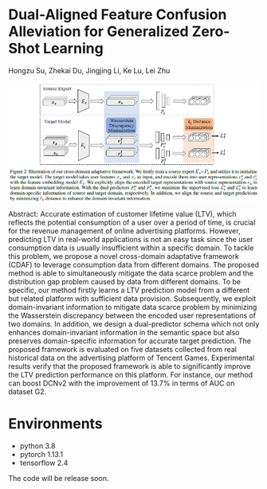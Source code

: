 # Dual-Aligned Feature Confusion Alleviation for Generalized Zero-Shot Learning

Hongzu Su, Zhekai Du, Jingjing Li, Ke Lu, Lei Zhu

![](./framework.png)


Abstract: Accurate estimation of customer lifetime value (LTV), which reflects the potential consumption of a user over a period of time, is crucial for the revenue management of online advertising platforms. However, predicting LTV in real-world applications is not an easy task since the user consumption data is usually insufficient within a specific domain. To tackle this problem, we propose a novel cross-domain adaptative framework (CDAF) to leverage consumption data from different domains. The proposed method is able to simultaneously mitigate the data scarce problem and the distribution gap problem caused by data from different domains. To be specific, our method firstly learns a LTV prediction model from a different but related platform with sufficient data provision. Subsequently, we exploit domain-invariant information to mitigate data scarce problem by minimizing the Wasserstein discrepancy between the encoded user representations of two domains. In addition, we design a dual-predictor schema which not only enhances domain-invariant information in the semantic space but also preserves domain-specific information for accurate target prediction. The proposed framework is evaluated on five datasets collected from real historical data on the advertising platform of Tencent Games. Experimental results verify that the proposed framework is able to significantly improve the LTV prediction performance on this platform. For instance, our method can boost DCNv2 with the improvement of $13.7\%$ in terms of AUC on dataset G2.

# Environments
- python 3.8
- pytorch 1.13.1
- tensorflow 2.4 

The code will be release soon.